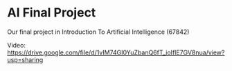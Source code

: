 # AI Final Project
 Our final project in Introduction To Artificial Intelligence (67842)
 
 Video: 
 https://drive.google.com/file/d/1vIM74GI0YuZbanQ6fT_ioIflE7GV8nua/view?usp=sharing
